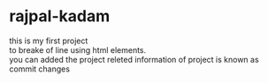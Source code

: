 # rajpal-kadam
this is my first project
<br>
to breake of line using html elements.<br>
you can added  the project releted information of project is known as commit changes
